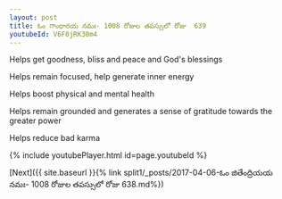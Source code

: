 ```yaml
---
layout: post
title: ఓం గాంధారయ నమః- 1008 రోజుల తపస్సులో రోజు  639
youtubeId: V6F0jRK30m4
---
```

 
 
Helps get goodness, bliss and peace and God's blessings
 
Helps remain focused, help generate inner energy 
 
Helps boost physical and mental health 
 
Helps remain grounded and generates a sense of gratitude towards the greater power 
 
Helps reduce bad karma
 
 
 
 


{% include youtubePlayer.html id=page.youtubeId %}
 
[Next]({{ site.baseurl }}{% link  split1/_posts/2017-04-06-ఓం జితేంద్రియయ నమః- 1008 రోజుల తపస్సులో రోజు  638.md%})
 
